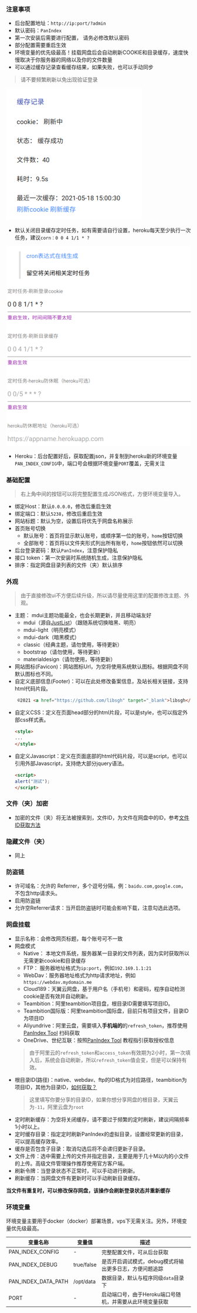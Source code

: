 ### 注意事项
- 后台配置地址：`http://ip:port/?admin`
- 默认密码：`PanIndex`
- 第一次安装后需要进行配置， 请务必修改默认密码
- 部分配置需要重启生效
- 环境变量的优先级最高！挂载网盘后会自动刷新COOKIE和目录缓存，速度快慢取决于你服务器的网络以及你的文件数量
- 可以通过缓存记录查看缓存结果，如果失败，也可以手动同步
> 请不要频繁刷新以免出现验证登录

![](_images/cache-record.png)
- 默认关闭目录缓存定时任务，如有需要请自行设置，heroku每天至少执行一次任务，建议`corn：0 0 4 1/1 * ?`

![](_images/cron.png)

- Heroku：后台配置好后，获取配置json，并复制到heroku新的环境变量`PAN_INDEX_CONFIG`中，端口号会根据环境变量`PORT`覆盖，无需关注

### 基础配置
> 右上角中间的按钮可以将完整配置生成JSON格式，方便环境变量导入。
* 绑定Host：默认`0.0.0.0`，修改后重启生效
* 绑定端口：默认`5238`，修改后重启生效
* 网站标题：默认为空，设置后将优先于网盘名称展示
* 首页账号切换
    * 默认账号：首页将显示默认账号，或顺序第一位的账号，`home`按钮切换
    * 全部账号：首页将以文件夹形式列出所有账号，`home`按钮依然可以切换
* 后台登录密码：默认`PanIndex`，注意保护隐私
* 接口 token：第一次安装时系统随机生成，注意保护隐私
* 排序：指定网盘目录列表的文件（夹）默认排序
### 外观
> 由于直接修改ui不方便后续升级，所以请尽量使用这里的配置修改主题、外观。
* 主题： mdui主题功能最全，也会长期更新，并且移动端友好
    * mdui（源自[JustList](https://github.com/txperl/JustList)）（跟随系统切换暗黑、明亮）
    * mdui-light（明亮模式）
    * mdui-dark（暗黑模式）
    * classic（经典主题，请勿使用，等待更新）
    * bootstrap（请勿使用，等待更新）
    * materialdesign（请勿使用，等待更新）
* 网站图标(Favicon)：网站图标Url，为空将使用系统默认图标。根据网盘不同默认图标也不同。
* 自定义底部信息(Footer)：可以在此处修改备案信息，及站长相关链接，支持html代码片段。
  ```html
   ©2021 <a href="https://github.com/libsgh" target="_blank">libsgh</a>. All rights reserved.
  ```
* 自定义CSS：定义在页面head部分的html片段，可以是style，也可以指定外部css样式表。
    ```html
    <style>
    ...
    </style>
    ```
* 自定义Javascript：定义在页面底部的html代码片段，可以是script，也可以引用外部Javascript，支持绝大部分jquery语法。
    ```html
    <script>
    alert("测试");
    </script>
    ```
### 文件（夹）加密
* 加密的文件（夹）将无法被搜索到，文件ID，为文件在网盘中的ID，参考[文件ID获取方法](https://libsgh.github.io/PanIndex/#/question?id=%e5%a6%82%e4%bd%95%e8%8e%b7%e5%8f%96%e7%9b%ae%e5%bd%95id%ef%bc%9f)
### 隐藏文件（夹）
* 同上
### 防盗链
* 许可域名：允许的 Referrer，多个逗号分隔，例：`baidu.com,google.com`，不包含http请求头。
* 启用防盗链
* 允许空Referrer请求：当开启防盗链时可能会影响下载，注意勾选此选项。

### 网盘挂载
- 显示名称：会修改网页标题，每个账号可不一致
- 网盘模式
    - Native： 本地文件系统，服务器某一目录的文件列表，因为实时获取所以无需更新cookie和目录缓存
    - FTP： 服务器地址格式为`ip:port`，例如`192.169.1.1:21`
    - WebDav：服务器地址格式为http请求地址，例如`https://webdav.mydomain.me`
    - Cloud189：天翼云网盘，基于用户名（手机号）和密码，程序自动检测cookie是否有效并自动刷新。
    - Teambition：阿里teambition项目盘，根目录ID需要填写项目ID。
    - Teambition国际版：阿里teambition国际盘，目前只有项目文件，目录ID为项目ID
    - Aliyundrive：阿里云盘，需要填入**手机端的**的`refresh_token`，推荐使用 [PanIndex Tool](https://mgaa.noki.workers.dev/) 扫码获取
    - OneDrive、世纪互联：按照[PanIndex Tool](https://mgaa.noki.workers.dev/) 教程指引获取授权信息
    > 由于阿里云的`refresh_token`和`access_token`有效期为2小时，第一次填入后，系统会自动刷新，所以`refresh_token`值会变，但是可以保持有效。
- 根目录ID(路径)：native、webdav、ftp的ID格式为对应路径，teambition为项目ID，其他为目录ID，[如何获取？](https://libsgh.github.io/PanIndex/#/question?id=%e5%a6%82%e4%bd%95%e8%8e%b7%e5%8f%96%e7%9b%ae%e5%bd%95id%ef%bc%9f)
  > 这里填写你要分享的目录ID，如果你想分享网盘的根目录，天翼云为`-11`，阿里云盘为`root`
- 定时刷新缓存：为空将关闭缓存，请不要过于频繁的定时刷新，建议间隔频率1小时以上。
- 定时缓存目录：指定定时刷新PanIndex的虚拟目录，设置经常更新的目录，可以提高缓存效率。
- 缓存是否包含子目录：取消勾选后将不会递归更新子目录。
- 文件上传：选中需要上传的文件并指定目录，主要是用于几十M以内的小文件的上传。高级文件管理操作推荐使用官方客户端。
- 刷新令牌：当登录状态不正常时，可以手动进行刷新。
- 刷新缓存：当网盘文件有更新时可以手动刷新目录缓存。

**当文件有重复时，可以修改保存网盘，该操作会刷新登录状态并重新缓存**

### 环境变量

环境变量主要用于docker（docker）部署场景，vps下无需关注。另外，环境变量优先级最高。

| 变量名称            | 变量值     | 描述                                                     |
| ------------------- | ---------- | -------------------------------------------------------- |
| PAN_INDEX_CONFIG    | -          | 完整配置文件，可从后台获取                               |
| PAN_INDEX_DEBUG     | true/false | 是否开启调试模式，debug模式将输出更多日志，方便问题追踪  |
| PAN_INDEX_DATA_PATH | /opt/data  | 数据目录，默认与程序同级`data`目录下                     |
| PORT                | -          | 启动端口号，由于Heroku端口号随机，并需要从此环境变量获取 |

